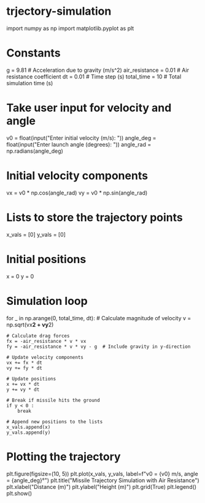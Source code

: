 ﻿# trjectory-simulation
import numpy as np
import matplotlib.pyplot as plt

# Constants
g = 9.81  # Acceleration due to gravity (m/s^2)
air_resistance = 0.01  # Air resistance coefficient
dt = 0.01  # Time step (s)
total_time = 10  # Total simulation time (s)

# Take user input for velocity and angle
v0 = float(input("Enter initial velocity (m/s): "))
angle_deg = float(input("Enter launch angle (degrees): "))
angle_rad = np.radians(angle_deg)

# Initial velocity components
vx = v0 * np.cos(angle_rad)
vy = v0 * np.sin(angle_rad)

# Lists to store the trajectory points
x_vals = [0]
y_vals = [0]

# Initial positions
x = 0
y = 0

# Simulation loop
for _ in np.arange(0, total_time, dt):
    # Calculate magnitude of velocity
    v = np.sqrt(vx**2 + vy**2)

    # Calculate drag forces
    fx = -air_resistance * v * vx
    fy = -air_resistance * v * vy - g  # Include gravity in y-direction

    # Update velocity components
    vx += fx * dt
    vy += fy * dt

    # Update positions
    x += vx * dt
    y += vy * dt

    # Break if missile hits the ground
    if y < 0 :
        break

    # Append new positions to the lists
    x_vals.append(x)
    y_vals.append(y)

# Plotting the trajectory
plt.figure(figsize=(10, 5))
plt.plot(x_vals, y_vals, label=f"v0 = {v0} m/s, angle = {angle_deg}°")
plt.title("Missile Trajectory Simulation with Air Resistance")
plt.xlabel("Distance (m)")
plt.ylabel("Height (m)")
plt.grid(True)
plt.legend()
plt.show()
